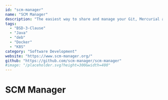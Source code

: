 ```yaml
---
id: "scm-manager"
name: "SCM Manager"
description: "The easiest way to share and manage your Git, Mercurial and Subversion repositories over http."
tags:
  - "BSD-3-Clause"
  - "Java"
  - "deb"
  - "Docker"
  - "K8S"
category: "Software Development"
website: "https://www.scm-manager.org/"
github: "https://github.com/scm-manager/scm-manager"
#image: "/placeholder.svg?height=300&width=400"
---
```


# SCM Manager
